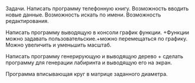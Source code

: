 Задачи. 
Написать программу телефонную книгу. Возможность вводить новые данные. Возможность искать по имени. Возможность редактирования.

Написать программу выводящую в консоли график функции. +Функции можно задавать пользовательские.+можно перемещаться по графику. Можно увеличить и уменьшить масштаб.

Написать программу генерирующую и выводящую дерево + сделать программу для генерации лабиринта и выводящую его на экран.

Программа вписывающая круг в матрице заданного диаметра.